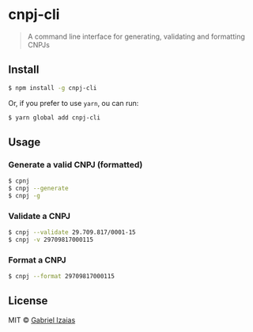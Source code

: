 # cnpj-cli

> A command line interface for generating, validating and formatting CNPJs

## Install

```bash
$ npm install -g cnpj-cli
```

Or, if you prefer to use `yarn`, ou can run:

```bash
$ yarn global add cnpj-cli
```

## Usage

### Generate a valid CNPJ (formatted)

```bash
$ cpnj
$ cnpj --generate
$ cnpj -g
```

### Validate a CNPJ

```bash
$ cnpj --validate 29.709.817/0001-15
$ cnpj -v 29709817000115
```

### Format a CNPJ

```bash
$ cnpj --format 29709817000115
```

## License

MIT &copy; [Gabriel Izaias](https://izaias.co)
